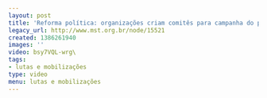 ```yaml
---
layout: post
title: 'Reforma política: organizações criam comitês para campanha do plebiscito'
legacy_url: http://www.mst.org.br/node/15521
created: 1386261940
images: ''
video: bsy7VQL-wrg\
tags:
- lutas e mobilizações
type: video
menu: lutas e mobilizações
---
```



